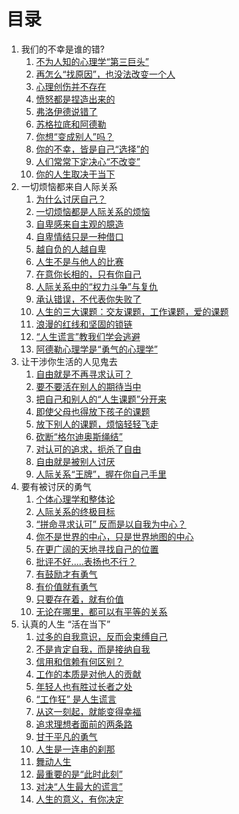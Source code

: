 # 目录  
1. 我们的不幸是谁的错?
   1. [不为人知的心理学“第三巨头”](./Chapter-1/1-1.md)
   2. [再怎么“找原因”，也没法改变一个人](./Chapter-1/1-2.md)
   3. [心理创伤并不存在](./Chapter-1/1-3.md)
   4. [愤怒都是捏造出来的](./Chapter-1/1-4.md)
   5. [弗洛伊德说错了](/Chapter-1/1-5.md)
   6. [苏格拉底和阿德勒](./Chapter-1/1-6.md)
   7. [你想“变成别人”吗？](./Chapter-1/1-7.md)
   8. [你的不幸，皆是自己“选择”的](./Chapter-1/1-8.md)
   9. [人们常常下定决心“不改变”](./Chapter-1/1-9.md)
   10. [你的人生取决于当下](./Chapter-1/1-10.md)
2. 一切烦恼都来自人际关系  
   1. [为什么讨厌自己？]()
   2. [一切烦恼都是人际关系的烦恼]()
   3. [自卑感来自主观的臆造]()
   4. [自卑情结只是一种借口]()
   5. [越自负的人越自卑]()
   6. [人生不是与他人的比赛]()
   7. [在意你长相的，只有你自己]()
   8. [人际关系中的“权力斗争”与复仇]()
   9. [承认错误，不代表你失败了]()
   10. [人生的三大课题：交友课题，工作课题，爱的课题]()
   11. [浪漫的红线和坚固的锁链]()
   12. [“人生谎言”教我们学会逃避]()
   13. [阿德勒心理学是“勇气的心理学”]()
3. 让干涉你生活的人见鬼去
   1. [自由就是不再寻求认可？]()
   2. [要不要活在别人的期待当中]()
   3. [把自己和别人的“人生课题”分开来]()
   4. [即使父母也得放下孩子的课题]()
   5. [放下别人的课题，烦恼轻轻飞走]()
   6. [砍断“格尔迪奥斯绳结”]()
   7. [对认可的追求，扼杀了自由]()
   8. [自由就是被别人讨厌]()
   9. [人际关系“王牌”，握在你自己手里]()
4. 要有被讨厌的勇气
   1. [个体心理学和整体论]()
   2. [人际关系的终极目标]()
   3. [“拼命寻求认可” 反而是以自我为中心？]()
   4. [你不是世界的中心，只是世界地图的中心]()
   5. [在更广阔的天地寻找自己的位置]()
   6. [批评不好.....表扬也不行？]()
   7. [有鼓励才有勇气]()
   8. [有价值就有勇气]()
   9. [只要存在着，就有价值]()
   10. [无论在哪里，都可以有平等的关系]()
5. 认真的人生 “活在当下”
   1. [过多的自我意识，反而会束缚自己]()
   2. [不是肯定自我，而是接纳自我]()
   3. [信用和信赖有何区别？]()
   4. [工作的本质是对他人的贡献]()
   5. [年轻人也有胜过长者之处]()
   6. [“工作狂” 是人生谎言]()
   7. [从这一刻起，就能变得幸福]()
   8. [追求理想者面前的两条路]()
   9. [甘于平凡的勇气]()
   10. [人生是一连串的刹那]()
   11. [舞动人生]()
   12. [最重要的是“此时此刻”]()
   13. [对决“人生最大的谎言”]()
   14. [人生的意义，有你决定]()